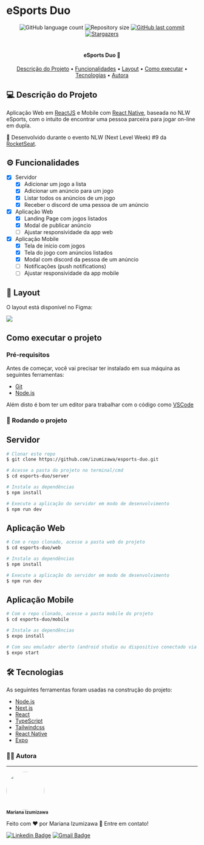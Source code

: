 # eSports Duo

<p align="center">
  <img alt="GitHub language count" src="https://img.shields.io/github/languages/count/izumizawa/esports-duo?color=%2304D361">
  <img alt="Repository size" src="https://img.shields.io/github/repo-size/izumizawa/esports-duo">
  <a href="https://github.com/izumizawa/esports-duo/commits/master">
  <img alt="GitHub last commit" src="https://img.shields.io/github/last-commit/izumizawa/esports-duo">
  </a>
  <a href="https://github.com/izumizawa/esports-duo/stargazers">
  <img alt="Stargazers" src="https://img.shields.io/github/stars/izumizawa/esports-duo?style=social">
  </a>

#

<h4 align="center"> 
 eSports Duo 🚀
</h4>
<p align="center">
 <a href="#-descrição-do-projeto">Descrição do Projeto</a> •
 <a href="#-funcionalidades">Funcionalidades</a> •
 <a href="#-layout">Layout</a> • 
 <a href="#-como-executar-o-projeto">Como executar</a> • 
 <a href="#-tecnologias">Tecnologias</a> •  
 <a href="#-autora">Autora</a>
</p>

## 💻 Descrição do Projeto

Aplicação Web em [ReactJS](https://pt-br.reactjs.org/) e Mobile com [React Native](https://reactnative.dev/), baseada no NLW eSports, com o intuito de encontrar uma pessoa parceira para jogar on-line em dupla.

🚀 Desenvolvido durante o evento NLW (Next Level Week) #9 da [RocketSeat](https://rocketseat.com.br/).

## ⚙️ Funcionalidades

- [x] Servidor
  - [x] Adicionar um jogo a lista
  - [x] Adicionar um anúncio para um jogo
  - [x] Listar todos os anúncios de um jogo
  - [x] Receber o discord de uma pessoa de um anúncio
- [x] Aplicação Web
  - [x] Landing Page com jogos listados
  - [x] Modal de publicar anúncio
  - [ ] Ajustar responsividade da app web
- [x] Aplicação Mobile
  - [x] Tela de início com jogos
  - [x] Tela do jogo com anúncios listados
  - [x] Modal com discord da pessoa de um anúncio
  - [ ] Notificações (push notifications)
  - [ ] Ajustar responsividade da app mobile
  
## 🎨 Layout

O layout está disponível no Figma:

<a href="https://www.figma.com/community/file/1150897317533332617">
  <img src="https://img.shields.io/badge/Acessar%20Layout%20-Figma-%2304D361">
</a>

## Como executar o projeto

### Pré-requisitos

Antes de começar, você vai precisar ter instalado em sua máquina as seguintes ferramentas:

- [Git](https://git-scm.com)
- [Node.js](https://nodejs.org/en/)

Além disto é bom ter um editor para trabalhar com o código como [VSCode](https://code.visualstudio.com/)

### 🚀 Rodando o projeto

## Servidor

```bash
# Clonar este repo
$ git clone https://github.com/izumizawa/esports-duo.git

# Acesse a pasta do projeto no terminal/cmd
$ cd esports-duo/server

# Instale as dependências
$ npm install

# Execute a aplicação do servidor em modo de desenvolvimento
$ npm run dev
```

## Aplicação Web

```bash
# Com o repo clonado, acesse a pasta web do projeto
$ cd esports-duo/web

# Instale as dependências
$ npm install

# Execute a aplicação do servidor em modo de desenvolvimento
$ npm run dev
```

## Aplicação Mobile

```bash
# Com o repo clonado, acesse a pasta mobile do projeto
$ cd esports-duo/mobile

# Instale as dependências
$ expo install

# Com seu emulador aberto (android studio ou dispositivo conectado via expo), execute a aplicação do servidor em modo de desenvolvimento
$ expo start
```

## 🛠 Tecnologias

As seguintes ferramentas foram usadas na construção do projeto:

- [Node.js](https://nodejs.org/en/)
- [Next.js](https://nextjs.org/)
- [React](https://pt-br.reactjs.org/)
- [TypeScript](https://tailwindcss.com/)
- [Tailwindcss](https://pt-br.reactjs.org/)
- [React Native](https://reactnative.dev/)
- [Expo](https://expo.dev/)

### 👩‍💻 Autora

---

 <img style="border-radius: 50%;" src="https://avatars.githubusercontent.com/u/42664943?s=460&u=28a509dc2b6f8a8a567808ae564222e3a30f3702&v" width="100px;" alt=""/>
 <br />
 <sub><b>Mariana Izumizawa</b></sub>

Feito com ❤️ por Mariana Izumizawa 👋 Entre em contato!

[![Linkedin Badge](https://img.shields.io/badge/-MarianaIzumizawa-blue?style=flat-square&logo=Linkedin&logoColor=white&link=https://www.linkedin.com/in/mariana-izumizawa/)](https://www.linkedin.com/in/mariana-izumizawa/)
[![Gmail Badge](https://img.shields.io/badge/-izumizawa4@gmail.com-c14438?style=flat-square&logo=Gmail&logoColor=white&link=mailto:izumizawa4@gmail.com)](mailto:izumizawa4@gmail.com)
